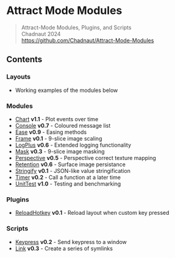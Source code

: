 # Attract Mode Modules

> Attract-Mode Modules, Plugins, and Scripts  
> Chadnaut 2024  
> https://github.com/Chadnaut/Attract-Mode-Modules

## Contents

### Layouts

- Working examples of the modules below

### Modules

- [Chart](./modules/chart/README.md) **v1.1** - Plot events over time
- [Console](./modules/console/README.md) **v0.7** - Coloured message list
- [Ease](./modules/ease/README.md) **v0.9** - Easing methods
- [Frame](./modules/frame/README.md) **v0.1** - 9-slice image scaling
- [LogPlus](./modules/LogPlus/README.md) **v0.6** - Extended logging functionality
- [Mask](./modules/mask/README.md) **v0.3** - 9-slice image masking 
- [Perspective](./modules/perspective/README.md) **v0.5** - Perspective correct texture mapping
- [Retention](./modules/retention/README.md) **v0.6** - Surface image persistance 
- [Stringify](./modules/stringify/README.md) **v0.1** - JSON-like value stringification
- [Timer](./modules/timer/README.md) **v0.2** - Call a function at a later time
- [UnitTest](./modules/unittest/README.md) **v1.0** - Testing and benchmarking

### Plugins

- [ReloadHotkey](./plugins/ReloadHotkey/README.md) **v0.1** - Reload layout when custom key pressed

### Scripts

- [Keypress](./scripts/keypress/README.md) **v0.2** - Send keypress to a window
- [Link](./scripts/link/README.md) **v0.3** - Create a series of symlinks
